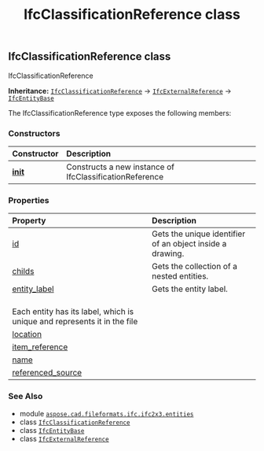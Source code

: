 ﻿---
title: IfcClassificationReference class
second_title: Aspose.CAD for Python via .NET API References
description: 
type: docs
weight: 840
url: /python-net/aspose.cad.fileformats.ifc.ifc2x3.entities/ifcclassificationreference/
is_root: false
---

## IfcClassificationReference class

IfcClassificationReference



**Inheritance:** [`IfcClassificationReference`](/cad/python-net/aspose.cad.fileformats.ifc.ifc2x3.entities/ifcclassificationreference) → 
[`IfcExternalReference`](/cad/python-net/aspose.cad.fileformats.ifc.ifc2x3.entities/ifcexternalreference) → 
[`IfcEntityBase`](/cad/python-net/aspose.cad.fileformats.ifc/ifcentitybase)



The IfcClassificationReference type exposes the following members:

### Constructors
| Constructor | Description |
| :- | :- |
| [__init__](/cad/python-net/aspose.cad.fileformats.ifc.ifc2x3.entities/ifcclassificationreference/__init__/#) | Constructs a new instance of IfcClassificationReference |


### Properties
| Property | Description |
| :- | :- |
| [id](/cad/python-net/aspose.cad.fileformats.ifc.ifc2x3.entities/ifcclassificationreference/id) | Gets the unique identifier of an object inside a drawing. |
| [childs](/cad/python-net/aspose.cad.fileformats.ifc.ifc2x3.entities/ifcclassificationreference/childs) | Gets the collection of a nested entities. |
| [entity_label](/cad/python-net/aspose.cad.fileformats.ifc.ifc2x3.entities/ifcclassificationreference/entity_label) | Gets the entity label.<br/>Each entity has its label, which is unique and represents it in the file |
| [location](/cad/python-net/aspose.cad.fileformats.ifc.ifc2x3.entities/ifcclassificationreference/location) |  |
| [item_reference](/cad/python-net/aspose.cad.fileformats.ifc.ifc2x3.entities/ifcclassificationreference/item_reference) |  |
| [name](/cad/python-net/aspose.cad.fileformats.ifc.ifc2x3.entities/ifcclassificationreference/name) |  |
| [referenced_source](/cad/python-net/aspose.cad.fileformats.ifc.ifc2x3.entities/ifcclassificationreference/referenced_source) |  |



### See Also
* module [`aspose.cad.fileformats.ifc.ifc2x3.entities`](..)
* class [`IfcClassificationReference`](/cad/python-net/aspose.cad.fileformats.ifc.ifc2x3.entities/ifcclassificationreference)
* class [`IfcEntityBase`](/cad/python-net/aspose.cad.fileformats.ifc/ifcentitybase)
* class [`IfcExternalReference`](/cad/python-net/aspose.cad.fileformats.ifc.ifc2x3.entities/ifcexternalreference)
